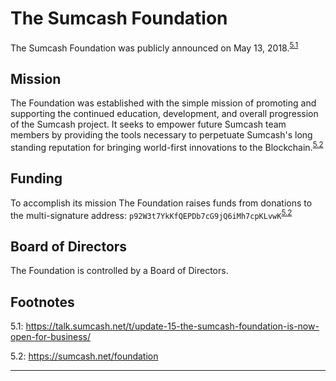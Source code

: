 # The Sumcash Foundation

The Sumcash Foundation was publicly announced on May 13, 2018.<sup>[5.1](#footnote-5.1)</sup>

## Mission

The Foundation was established with the simple mission of promoting and supporting the continued education, development, and overall progression of the Sumcash project. It seeks to empower future Sumcash team members by providing the tools necessary to perpetuate Sumcash's long standing reputation for bringing world-first innovations to the Blockchain.<sup>[5.2](#footnote-5.2)</sup>

## Funding

To accomplish its mission The Foundation raises funds from donations to the multi-signature address: `p92W3t7YkKfQEPDb7cG9jQ6iMh7cpKLvwK`<sup>[5.2](#footnote-5.2)</sup>

## Board of Directors

The Foundation is controlled by a Board of Directors.

## Footnotes

<a id="footnote-5.1">5.1</a>: https://talk.sumcash.net/t/update-15-the-sumcash-foundation-is-now-open-for-business/

<a id="footnote-5.2">5.2</a>: https://sumcash.net/foundation

---
